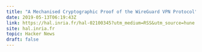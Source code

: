 ```yaml
---
title: "A Mechanised Cryptographic Proof of the WireGuard VPN Protocol"
date: 2019-05-13T06:19:43Z
link: https://hal.inria.fr/hal-02100345?utm_medium=RSS&utm_source=hune
site: hal.inria.fr
topic: Hacker News
draft: false
---
```

